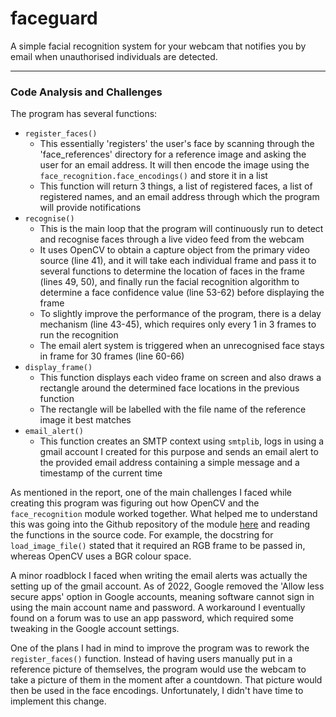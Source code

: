 # faceguard
A simple facial recognition system for your webcam that notifies you by email when unauthorised individuals are detected.

---

### Code Analysis and Challenges
The program has several functions:
- `register_faces()`
  - This essentially 'registers' the user's face by scanning through the 'face_references' directory for a reference image and asking the user for an email address. It will then encode the image using the `face_recognition.face_encodings()` and store it in a list
  - This function will return 3 things, a list of registered faces, a list of registered names, and an email address through which the program will provide notifications
- `recognise()`
  - This is the main loop that the program will continuously run to detect and recognise faces through a live video feed from the webcam
  - It uses OpenCV to obtain a capture object from the primary video source (line 41), and it will take each individual frame and pass it to several functions to determine the location of faces in the frame (lines 49, 50), and finally run the facial recognition algorithm to determine a face confidence value (line 53-62) before displaying the frame
  - To slightly improve the performance of the program, there is a delay mechanism (line 43-45), which requires only every 1 in 3 frames to run the recognition
  - The email alert system is triggered when an unrecognised face stays in frame for 30 frames (line 60-66)
- `display_frame()`
  - This function displays each video frame on screen and also draws a rectangle around the determined face locations in the previous function
  - The rectangle will be labelled with the file name of the reference image it best matches
- `email_alert()`
  - This function creates an SMTP context using `smtplib`, logs in using a gmail account I created for this purpose and sends an email alert to the provided email address containing a simple message and a timestamp of the current time


As mentioned in the report, one of the main challenges I faced while creating this program was figuring out how OpenCV and the `face_recognition` module worked together. What helped me to understand this was going into the Github repository of the module [here](https://github.com/ageitgey/face_recognition) and reading the functions in the source code. For example, the docstring for `load_image_file()` stated that it required an RGB frame to be passed in, whereas OpenCV uses a BGR colour space. 

A minor roadblock I faced when writing the email alerts was actually the setting up of the gmail account. As of 2022, Google removed the 'Allow less secure apps' option in Google accounts, meaning software cannot sign in using the main account name and password. A workaround I eventually found on a forum was to use an app password, which required some tweaking in the Google account settings.

One of the plans I had in mind to improve the program was to rework the `register_faces()` function. Instead of having users manually put in a reference picture of themselves, the program would use the webcam to take a picture of them in the moment after a countdown. That picture would then be used in the face encodings. Unfortunately, I didn't have time to implement this change. 
